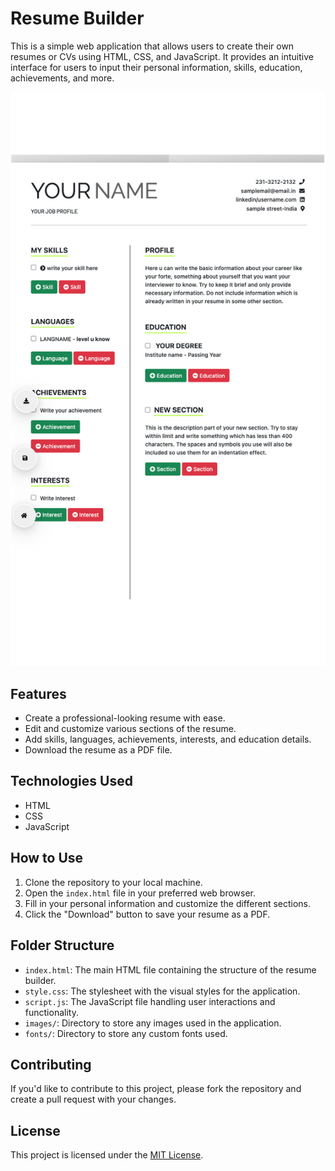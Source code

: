 # Resume Builder

This is a simple web application that allows users to create their own resumes or CVs using HTML, CSS, and JavaScript. It provides an intuitive interface for users to input their personal information, skills, education, achievements, and more.

![Resume Builder](/resume.png)
## Features

- Create a professional-looking resume with ease.
- Edit and customize various sections of the resume.
- Add skills, languages, achievements, interests, and education details.
- Download the resume as a PDF file.

## Technologies Used

- HTML
- CSS
- JavaScript

## How to Use

1. Clone the repository to your local machine.
2. Open the `index.html` file in your preferred web browser.
3. Fill in your personal information and customize the different sections.
4. Click the "Download" button to save your resume as a PDF.

## Folder Structure

- `index.html`: The main HTML file containing the structure of the resume builder.
- `style.css`: The stylesheet with the visual styles for the application.
- `script.js`: The JavaScript file handling user interactions and functionality.
- `images/`: Directory to store any images used in the application.
- `fonts/`: Directory to store any custom fonts used.

## Contributing

If you'd like to contribute to this project, please fork the repository and create a pull request with your changes.

## License

This project is licensed under the [MIT License](LICENSE).
